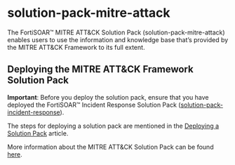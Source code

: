 # solution-pack-mitre-attack

The FortiSOAR™ MITRE ATT&CK Solution Pack (solution-pack-mitre-attack) enables users to use the information and knowledge base that’s provided by the MITRE ATT&CK Framework to its full extent. 

## Deploying the MITRE ATT&CK Framework Solution Pack

**Important**: Before you deploy the solution pack, ensure that you have deployed the FortiSOAR™ Incident Response Solution Pack ([solution-pack-incident-response](https://github.com/fortinet-fortisoar/solution-pack-incident-response)).

The steps for deploying a solution pack are mentioned in the [Deploying a Solution Pack](https://github.com/fortinet-fortisoar/how-tos/blob/main/DeployingASolutionPack.md) article.

More information about the MITRE ATT&CK Solution Pack can be found [here](https://github.com/fortinet-fortisoar/solution-pack-mitre-attack/blob/develop/docs/content_pack.md).

